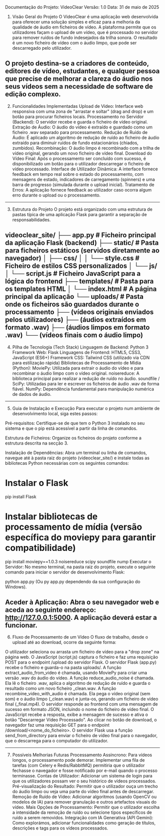 Documentação do Projeto: VideoClear
Versão: 1.0
Data: 31 de maio de 2025

1. Visão Geral do Projeto
O VideoClear é uma aplicação web desenvolvida para oferecer uma solução simples e eficaz para a melhoria da qualidade de áudio em ficheiros de vídeo. A plataforma permite que os utilizadores façam o upload de um vídeo, que é processado no servidor para remover ruídos de fundo indesejados da trilha sonora. O resultado é um novo ficheiro de vídeo com o áudio limpo, que pode ser descarregado pelo utilizador.

O projeto destina-se a criadores de conteúdo, editores de vídeo, estudantes, e qualquer pessoa que precise de melhorar a clareza do áudio nos seus vídeos sem a necessidade de software de edição complexo.
------------------------------------------------------------------------------------------------------------------------------------------------------------------------------------------------------------------------------------------------------------
2. Funcionalidades Implementadas
Upload de Vídeo: Interface web responsiva com uma zona de "arrastar e soltar" (drag and drop) e um botão para procurar ficheiros locais.
Processamento no Servidor (Backend):
O servidor recebe e guarda o ficheiro de vídeo original.
Extração de Áudio: O áudio do vídeo é extraído e guardado como um ficheiro .wav separado para processamento.
Redução de Ruído de Áudio: É aplicado um algoritmo de redução de ruído ao ficheiro de áudio extraído para diminuir ruídos de fundo estacionários (chiados, zumbidos).
Recombinação: O áudio limpo é recombinado com a trilha de vídeo original, gerando um novo ficheiro de vídeo final.
Download do Vídeo Final: Após o processamento ser concluído com sucesso, é disponibilizado um botão para o utilizador descarregar o ficheiro de vídeo processado.
Interface de Utilizador Dinâmica: A interface fornece feedback em tempo real sobre o estado do processamento, com mensagens de estado, indicadores de carregamento (spinners) e uma barra de progresso (simulada durante o upload inicial).
Tratamento de Erros: A aplicação fornece feedback ao utilizador caso ocorra algum erro durante o upload ou o processamento.
------------------------------------------------------------------------------------------------------------------------------------------------------------------------------------------------------------------------------------------------------------
3. Estrutura do Projeto
O projeto está organizado com uma estrutura de pastas típica de uma aplicação Flask para garantir a separação de responsabilidades.

videoclear_site/
├── app.py              # Ficheiro principal da aplicação Flask (backend)
├── static/             # Pasta para ficheiros estáticos (servidos diretamente ao navegador)
│   ├── css/
│   │   └── style.css   # Ficheiro de estilos CSS personalizados
│   └── js/
│       └── script.js   # Ficheiro JavaScript para a lógica do frontend
├── templates/          # Pasta para os templates HTML
│   └── index.html      # A página principal da aplicação
└── uploads/            # Pasta onde os ficheiros são guardados durante o processamento
    ├── (vídeos originais enviados pelos utilizadores)
    ├── (áudios extraídos em formato .wav)
    ├── (áudios limpos em formato .wav)
    └── (vídeos finais com o áudio limpo)
------------------------------------------------------------------------------------------------------------------------------------------------------------------------------------------------------------------------------------------------------------
4. Pilha de Tecnologia (Tech Stack)
Linguagem de Backend: Python 3
Framework Web: Flask
Linguagens de Frontend: HTML5, CSS3, JavaScript (ES6+)
Framework CSS: Tailwind CSS (utilizado via CDN para estilização rápida)
Bibliotecas de Processamento de Mídia (Python):
MoviePy: Utilizada para extrair o áudio do vídeo e para recombinar o áudio limpo com o vídeo original.
noisereduce: A biblioteca principal para realizar a redução de ruído no áudio.
soundfile / SciPy: Utilizadas para ler e escrever os ficheiros de áudio .wav de forma fiável.
NumPy: Dependência fundamental para manipulação numérica de dados de áudio.

------------------------------------------------------------------------------------------------------------------------------------------------------------------------------------------------------------------------------------------------------------

5. Guia de Instalação e Execução
Para executar o projeto num ambiente de desenvolvimento local, siga estes passos:

Pré-requisitos: Certifique-se de que tem o Python 3 instalado no seu sistema e que o pip está acessível a partir da linha de comandos.

Estrutura de Ficheiros: Organize os ficheiros do projeto conforme a estrutura descrita na secção 3.

Instalação de Dependências: Abra um terminal ou linha de comandos, navegue até à pasta raiz do projeto (videoclear_site/) e instale todas as bibliotecas Python necessárias com os seguintes comandos:


# Instalar o Flask
pip install Flask

# Instalar bibliotecas de processamento de mídia (versão específica do moviepy para garantir compatibilidade)
pip install moviepy==1.0.3 noisereduce scipy soundfile nump
Executar o Servidor: No mesmo terminal, na pasta raiz do projeto, execute o seguinte comando para iniciar o servidor de desenvolvimento Flask:


python app.py
(Ou py app.py dependendo da sua configuração do Windows).

Aceder à Aplicação: Abra o seu navegador web e aceda ao seguinte endereço: http://127.0.0.1:5000. A aplicação deverá estar a funcionar.
------------------------------------------------------------------------------------------------------------------------------------------------------------------------------------------------------------------------------------------------------------

6. Fluxo de Processamento de um Vídeo
O fluxo de trabalho, desde o upload até ao download, ocorre da seguinte forma:

O utilizador seleciona ou arrasta um ficheiro de vídeo para a "drop zone" na página web.
O JavaScript (script.js) captura o ficheiro e faz uma requisição POST para o endpoint /upload do servidor Flask.
O servidor Flask (app.py) recebe o ficheiro e guarda-o na pasta uploads/.
A função extract_audio_from_video é chamada, usando MoviePy para criar uma versão .wav do áudio do vídeo.
A função reduce_audio_noise é chamada. Ela lê o ficheiro .wav, aplica o algoritmo de redução de ruído e guarda o resultado como um novo ficheiro _clean.wav.
A função recombine_video_with_audio é chamada. Ela pega o vídeo original (sem som) e o áudio limpo (_clean.wav) e junta-os, gerando um ficheiro de vídeo final (_final.mp4).
O servidor responde ao frontend com uma mensagem de sucesso em formato JSON, incluindo o nome do ficheiro de vídeo final.
O JavaScript recebe a resposta, exibe a mensagem de sucesso e ativa o botão "Descarregar Vídeo Processado".
Ao clicar no botão de download, o navegador faz uma requisição GET para o endpoint /download/<nome_do_ficheiro>.
O servidor Flask usa a função send_from_directory para enviar o ficheiro de vídeo final para o navegador, que o descarrega para o computador do utilizador.


------------------------------------------------------------------------------------------------------------------------------------------------------------------------------------------------------------------------------------------------------------


7. Possíveis Melhorias Futuras
Processamento Assíncrono: Para vídeos longos, o processamento pode demorar. Implementar uma fila de tarefas (com Celery e Redis/RabbitMQ) permitiria que o utilizador fechasse o navegador e fosse notificado por e-mail quando o processo terminasse.
Contas de Utilizador: Adicionar um sistema de login para que os utilizadores possam ver o seu histórico de vídeos processados.
Pré-visualização do Resultado: Permitir que o utilizador ouça um trecho do áudio limpo ou veja uma parte do vídeo final antes de descarregar.
Remoção de Ruído de Vídeo: Adicionar algoritmos (usando OpenCV ou modelos de IA) para remover granulação e outros artefactos visuais do vídeo.
Mais Opções de Processamento: Permitir que o utilizador escolha a intensidade da remoção de ruído ou selecione tipos específicos de ruído a serem removidos.
Integração com IA Generativa (API Gemini): Como explorámos, adicionar funcionalidades como geração de títulos, descrições e tags para os vídeos processados.
